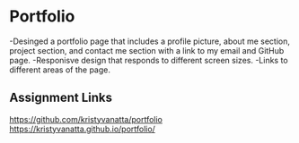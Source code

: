 # Portfolio
-Desinged a portfolio page that includes a profile picture, about me section, project section, and contact me section with a link to my email and GitHub page.
-Responisve design that responds to different screen sizes.
-Links to different areas of the page.


## Assignment Links
https://github.com/kristyvanatta/portfolio
https://kristyvanatta.github.io/portfolio/
